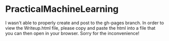 PracticalMachineLearning
========================
I wasn't able to properly create and post to the gh-pages branch.
In order to view the Writeup.html file, please copy and paste the html into a file that you can then open in your browser.
Sorry for the inconvenience!
